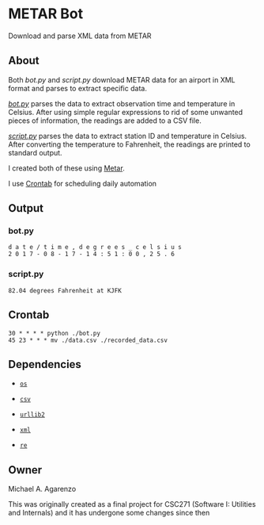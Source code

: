 # METAR Bot

Download and parse XML data from METAR

## About

Both <i>bot.py</i> and <i>script.py</i> download METAR data for an airport in XML format and parses to extract specific data. 

[<i>bot.py</i>](src/bot.py) parses the data to extract observation time and temperature in Celsius. After using simple regular expressions to rid of some unwanted pieces of information, the readings are added to a CSV file. 

[<i>script.py</i>](src/script.py) parses the data to extract station ID and temperature in Celsius. After converting the temperature to Fahrenheit, the readings are printed to standard output.

I created both of these using [Metar](https://packages.debian.org/wheezy/metar).

I use [Crontab](http://crontab.org/) for scheduling daily automation

## Output

### bot.py

`d a t e / t i m e , d e g r e e s _ c e l s i u s`<br>`2 0 1 7 - 0 8 - 1 7 - 1 4 : 5 1 : 0 0 , 2 5 . 6`

### script.py

`82.04 degrees Fahrenheit at KJFK`

## Crontab

`30 * * * * python ./bot.py`<br>`45 23 * * * mv ./data.csv ./recorded_data.csv`

## Dependencies

* [`os`](https://docs.python.org/3/library/os.html)
  
* [`csv`](https://docs.python.org/3/library/csv.html)
  
* [`urllib2`](https://docs.python.org/2/library/urllib2.html)

* [`xml`](https://docs.python.org/3/library/xml.html)
  
* [`re`](https://docs.python.org/3/library/re.html)

## Owner

Michael A. Agarenzo

This was originally created as a final project for CSC271 (Software I: Utilities and Internals) and it has undergone some changes since then
